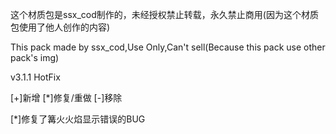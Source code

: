 这个材质包是ssx_cod制作的，未经授权禁止转载，永久禁止商用(因为这个材质包使用了他人创作的内容)

This pack made by ssx_cod,Use Only,Can't sell(Because this pack use other pack's img)

v3.1.1 HotFix

[+]新增 [*]修复/重做 [-]移除

[*]修复了篝火火焰显示错误的BUG
